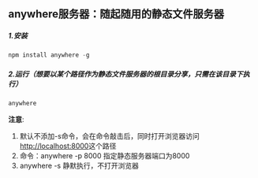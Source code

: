 
## anywhere服务器：随起随用的静态文件服务器
##### 1.安装
```javascript
npm install anywhere -g
```
##### 2.运行（想要以某个路径作为静态文件服务器的根目录分享，只需在该目录下执行）
```javascript
anywhere
```
**注意**: 
1. 默认不添加-s命令，会在命令敲击后，同时打开浏览器访问[http://localhost:8000]()这个路径
2. 命令：anywhere -p 8000 指定静态服务器端口为8000
3. anywhere -s 静默执行，不打开浏览器 
